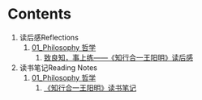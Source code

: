 # Contents

1. 读后感Reflections
   1. [01\_Philosophy 哲学](reading-notes/01philosophy-zhe-xue/)
      1. [致良知，事上练——《知行合一王阳明》读后感](reading-notes/01philosophy-zhe-xue/zhi-liang-zhi-shi-shang-lian-zhi-hang-he-yi-wang-yang-ming-du-hou-gan.md)
2. 读书笔记Reading Notes
   1. [01\_Philosophy 哲学](reading-notes/01philosophy-zhe-xue/)
      1. [《知行合一王阳明》读书笔记](reading-notes/01philosophy-zhe-xue/zhi-hang-he-yi-wang-yang-ming.md)



